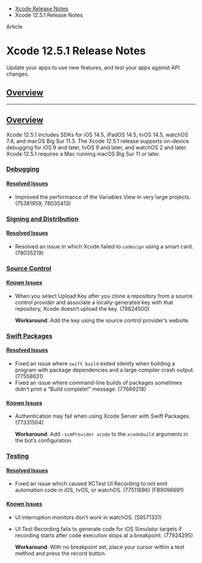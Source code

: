 - [Xcode Release Notes](https://developer.apple.com/documentation/xcode-release-notes)
- Xcode 12.5.1 Release Notes

Article

# Xcode 12.5.1 Release Notes

Update your apps to use new features, and test your apps against API changes.

## [Overview](https://developer.apple.com/documentation/xcode-release-notes/xcode-12_5_1-release-notes#overview)

---

## [Overview](https://developer.apple.com/documentation/xcode-release-notes/xcode-12_5_1-release-notes#Overview)

Xcode 12.5.1 includes SDKs for iOS 14.5, iPadOS 14.5, tvOS 14.5, watchOS 7.4, and macOS Big Sur 11.3. The Xcode 12.5.1 release supports on-device debugging for iOS 9 and later, tvOS 9 and later, and watchOS 2 and later. Xcode 12.5.1 requires a Mac running macOS Big Sur 11 or later.

### [Debugging](https://developer.apple.com/documentation/xcode-release-notes/xcode-12_5_1-release-notes#Debugging)

#### [Resolved Issues](https://developer.apple.com/documentation/xcode-release-notes/xcode-12_5_1-release-notes#Resolved-Issues)

- Improved the performance of the Variables View in very large projects. (75381959, 78035413)

### [Signing and Distribution](https://developer.apple.com/documentation/xcode-release-notes/xcode-12_5_1-release-notes#Signing-and-Distribution)

#### [Resolved Issues](https://developer.apple.com/documentation/xcode-release-notes/xcode-12_5_1-release-notes#Resolved-Issues)

- Resolved an issue in which Xcode failed to `codesign` using a smart card. (78035219)

### [Source Control](https://developer.apple.com/documentation/xcode-release-notes/xcode-12_5_1-release-notes#Source-Control)

#### [Known Issues](https://developer.apple.com/documentation/xcode-release-notes/xcode-12_5_1-release-notes#Known-Issues)

- When you select Upload Key after you clone a repository from a source control provider and associate a locally-generated key with that repository, Xcode doesn’t upload the key. (78824500)

  **Workaround**: Add the key using the source control provider’s website.

### [Swift Packages](https://developer.apple.com/documentation/xcode-release-notes/xcode-12_5_1-release-notes#Swift-Packages)

#### [Resolved Issues](https://developer.apple.com/documentation/xcode-release-notes/xcode-12_5_1-release-notes#Resolved-Issues)

- Fixed an issue where `swift build` exited silently when building a program with package dependencies and a large compiler crash output. (77558631)
- Fixed an issue where command-line builds of packages sometimes didn’t print a “Build complete!” message. (77669218)

#### [Known Issues](https://developer.apple.com/documentation/xcode-release-notes/xcode-12_5_1-release-notes#Known-Issues)

- Authentication may fail when using Xcode Server with Swift Packages. (77331504)

  **Workaround**: Add `-scmProvider xcode` to the `xcodebuild` arguments in the bot’s configuration.

### [Testing](https://developer.apple.com/documentation/xcode-release-notes/xcode-12_5_1-release-notes#Testing)

#### [Resolved Issues](https://developer.apple.com/documentation/xcode-release-notes/xcode-12_5_1-release-notes#Resolved-Issues)

- Fixed an issue which caused XCTest UI Recording to not emit automation code in iOS, tvOS, or watchOS. (77511696) (FB9096691)

#### [Known Issues](https://developer.apple.com/documentation/xcode-release-notes/xcode-12_5_1-release-notes#Known-Issues)

- UI interruption monitors don’t work in watchOS. (59571331)
- UI Test Recording fails to generate code for iOS Simulator targets if recording starts after code execution stops at a breakpoint. (77924295)

  **Workaround**: With no breakpoint set, place your cursor within a test method and press the record button.
